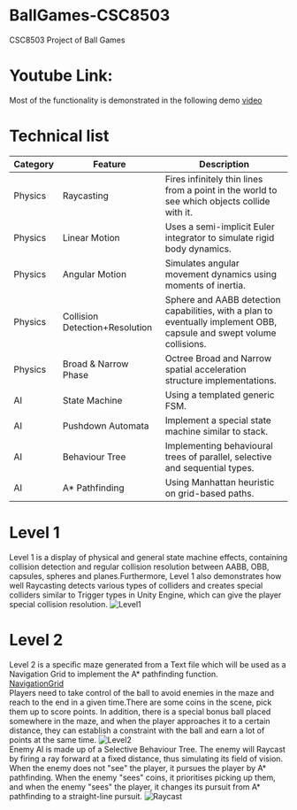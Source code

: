 # BallGames-CSC8503
CSC8503 Project of Ball Games

# Youtube Link:
Most of the functionality is demonstrated in the following demo [video](https://youtu.be/wpxRXV3Y_FE)

# Technical list
  
  
|Category                |Feature                          |Description                         |
|----------------|-------------------------------|-----------------------------|
|Physics          |Raycasting            |Fires infinitely thin lines from a point in the world to see which objects collide with it.            |
|Physics          |Linear Motion            |Uses a semi-implicit Euler integrator to simulate rigid body dynamics.            |
|Physics          |Angular Motion      |Simulates angular movement dynamics using moments of inertia. |
|Physics          |Collision Detection+Resolution      |Sphere and AABB detection capabilities, with a plan to eventually implement OBB, capsule and swept volume collisions. |
|Physics          |Broad & Narrow Phase      |Octree Broad and Narrow spatial acceleration structure implementations.  |
|AI          |State Machine      |Using a templated generic FSM. |
|AI          |Pushdown Automata      |Implement a special state machine similar to stack. |
|AI          |Behaviour Tree     |Implementing behavioural trees of parallel, selective and sequential types. |
|AI          |A* Pathfinding     |Using Manhattan heuristic on grid-based paths. |


# Level 1
Level 1 is a display of physical and general state machine effects, containing collision detection and regular collision resolution between AABB, OBB, capsules, spheres and planes.Furthermore, Level 1 also demonstrates how well Raycasting detects various types of colliders and creates special colliders similar to Trigger types in Unity Engine, which can give the player special collision resolution.
![Level1](http://m.qpic.cn/psc?/6cbda8ec-3a34-4f2c-b58e-e699fa3b5e3c/bqQfVz5yrrGYSXMvKr.cqRE5V8OgVFVUzMzwQ6pJ9MaxK7haahfdTKb5uojGZZVtcDSy*UhM.BLhJznNDieFgLmzOowEhh2*lJWsip5ici8!/b&bo=nARTAwAAAAADB.o!&rf=viewer_4)

# Level 2
Level 2 is a specific maze generated from a Text file which will be used as a Navigation Grid to implement the A* pathfinding function.
<br>
[NavigationGrid](https://github.com/Shanrui03/BallGames-CSC8503/blob/main/Assets/Data/TestGrid1.txt)
<br>
Players need to take control of the ball to avoid enemies in the maze and reach to the end in a given time.There are some coins in the scene, pick them up to score points. In addition, there is a special bonus ball placed somewhere in the maze, and when the player approaches it to a certain distance, they can establish a constraint with the ball and earn a lot of points at the same time.
![Level2](http://m.qpic.cn/psc?/6cbda8ec-3a34-4f2c-b58e-e699fa3b5e3c/bqQfVz5yrrGYSXMvKr.cqXwA3IdMQ7s5hdO4MJd9oDSb.BsVhoqvAAmoVjp0OuoYgP07nigSEisE7Qs1ARg4kATRSjdfbpnq2QeJnsUOO0Y!/b&bo=mgRTAwAAAAADB.w!&rf=viewer_4)
<br>
Enemy AI is made up of a Selective Behaviour Tree. The enemy will Raycast by firing a ray forward at a fixed distance, thus simulating its field of vision. When the enemy does not "see" the player, it pursues the player by A* pathfinding. When the enemy "sees" coins, it prioritises picking up them, and when the enemy "sees" the player, it changes its pursuit from A* pathfinding to a straight-line pursuit.
![Raycast](http://m.qpic.cn/psc?/6cbda8ec-3a34-4f2c-b58e-e699fa3b5e3c/bqQfVz5yrrGYSXMvKr.cqccaDksNrk.EPPrmiiCF7kxCyVirS4cu880q1caH2xY8fzFslc9LxGsiGq*4dC5qMuMcnNbxDjKQo4GEAfKaRYw!/b&bo=oQRJAwAAAAADB80!&rf=viewer_4)
